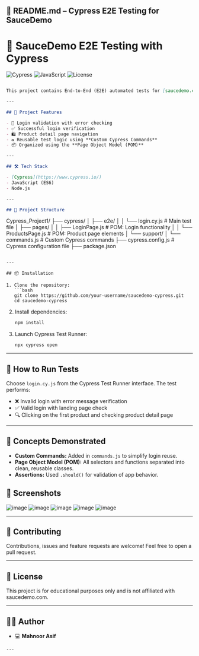 ## 📘 README.md – Cypress E2E Testing for SauceDemo

# 🧪 SauceDemo E2E Testing with Cypress

![Cypress](https://img.shields.io/badge/tested%20with-Cypress-17202C?style=flat-square&logo=cypress&logoColor=white)
![JavaScript](https://img.shields.io/badge/language-JavaScript-F7DF1E?style=flat-square&logo=javascript&logoColor=black)
![License](https://img.shields.io/badge/license-MIT-blue?style=flat-square)

```markdown

This project contains End-to-End (E2E) automated tests for [saucedemo.com](https://www.saucedemo.com) using Cypress. It demonstrates how to use Cypress for UI testing with best practices like the Page Object Model (POM) and custom commands.

---

## 🚀 Project Features

- 🔐 Login validation with error checking
- ✅ Successful login verification
- 🛍️ Product detail page navigation
- ♻️ Reusable test logic using **Custom Cypress Commands**
- 📦 Organized using the **Page Object Model (POM)**

---

## 🛠️ Tech Stack

- [Cypress](https://www.cypress.io/)
- JavaScript (ES6)
- Node.js

---

## 📁 Project Structure

```

Cypress\_Project1/
├── cypress/
│   ├── e2e/
│   │   └── login.cy.js              # Main test file
│   ├── pages/
│   │   ├── LoginPage.js             # POM: Login functionality
│   │   └── ProductsPage.js          # POM: Product page elements
│   └── support/
│       └── commands.js              # Custom Cypress commands
├── cypress.config.js                # Cypress configuration file
├── package.json

````

---

## 📦 Installation

1. Clone the repository:
   ```bash
   git clone https://github.com/your-username/saucedemo-cypress.git
   cd saucedemo-cypress
````

2. Install dependencies:

   ```bash
   npm install
   ```

3. Launch Cypress Test Runner:

   ```bash
   npx cypress open
   ```

---

## 🧪 How to Run Tests

Choose `login.cy.js` from the Cypress Test Runner interface. The test performs:

* ❌ Invalid login with error message verification
* ✅ Valid login with landing page check
* 🔍 Clicking on the first product and checking product detail page

---

## 🧠 Concepts Demonstrated

* **Custom Commands:** Added in `commands.js` to simplify login reuse.
* **Page Object Model (POM):** All selectors and functions separated into clean, reusable classes.
* **Assertions:** Used `.should()` for validation of app behavior.

## 📸 Screenshots

![image](https://github.com/user-attachments/assets/88476fb0-9843-4a7c-a6fd-f0eaae4e530a)
![image](https://github.com/user-attachments/assets/f2031b0a-574a-4a1b-87d4-58a94c75d2d9)
![image](https://github.com/user-attachments/assets/ef5b12e2-325f-441a-9dbc-e33db56e5066)
![image](https://github.com/user-attachments/assets/2c625250-fc38-4f65-9beb-cd8909fd6c3c)
![image](https://github.com/user-attachments/assets/31e277cb-4d42-4005-a1f5-b42df4b1f203)



---

## 🤝 Contributing

Contributions, issues and feature requests are welcome! Feel free to open a pull request.

---

## 📝 License

This project is for educational purposes only and is not affiliated with saucedemo.com.

---

## 🙋‍♀️ Author

* 💻 **Mahnoor Asif** 

```
---

